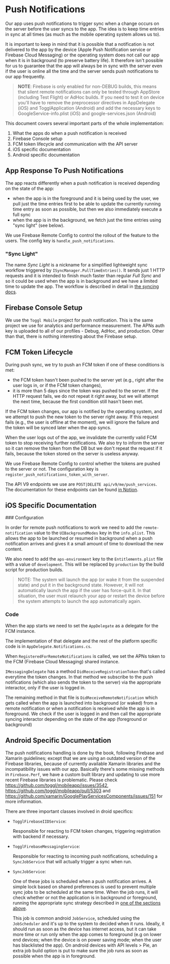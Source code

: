 Push Notifications
==================

Our app uses push notifications to trigger sync when a change occurs on the server before the user syncs to the app. The idea is to keep time entries in sync at all times (as much as the mobile operating system allows us to).

It is important to keep in mind that it is possible that a notification is not delivered to the app by the device (Apple Push Notification service or Firebase Cloud Messaging) or the operating system does not call our app when it is in background (to preserve battery life). It therefore isn't possible for us to guarantee that the app will always be in sync with the server even if the user is online all the time and the server sends push notifications to our app frequently.

> __NOTE__: Firebase is only enabled for non-DEBUG builds, this means that silent remote notifications can only be tested through AppStore (including Test Flight) or AdHoc builds. If you need to test it on device you'll have to remove the preprocessor directives in AppDelegate (iOS) and TogglApplication (Android) and add the necessary keys to GoogleService-info.plist (iOS) and google-services.json (Android)

This document covers several important parts of the whole implementation:

1. What the apps do when a push notification is received
1. Firebase Console setup
1. FCM token lifecycle and communication with the API server
1. iOS specific documentation
1. Android specific documentation

## App Response To Push Notifications

The app reacts differently when a push notification is received depending on the state of the app:
- when the app is in the foreground and it is being used by the user, we pull just the time entries first to be able to update the currently running time entry as soon as possible, but then we also immediately execute a full sync
- when the app is in the background, we fetch just the time entries using "sync light" (see below).

We use Firebase Remote Config to control the rollout of the feature to the users. The config key is `handle_push_notifications`.

### "Sync Light"

The name _Sync Light_ is a nickname for a simplified lightweight sync workflow triggered by `ISyncManager.PullTimeEntries()`. It sends just 1 HTTP requests and it is intended to finish much faster than regular _Full Sync_ and so it could be used when the app is in background and we have a limited time to update the app. The workflow is described in detail in [the syncing docs](syncing/pull-time-entries.md).

## Firebase Console Setup

We use the `Toggl Mobile` project for push notification. This is the same project we use for analytics and performance measurement. The APNs auth key is uploaded to all of our profiles - Debug, AdHoc, and production. Other than that, there is nothing interesting about the Firebase setup.

## FCM Token Lifecycle

During push sync, we try to push an FCM token if one of these conditions is met:
- the FCM token hasn't been pushed to the server yet (e.g., right after the user logs in, or if the FCM token changes),
- it is more than 5 days since the token was pushed to the server.
If the HTTP request fails, we do not repeat it right away, but we will attempt the next time, because the first condition still hasn't been met.

If the FCM token changes, our app is notified by the operating system, and we attempt to push the new token to the server right away. If this request fails (e.g., the user is offline at the moment), we will ignore the failure and the token will be synced later when the app syncs.

When the user logs out of the app, we invalidate the currently valid FCM token to stop receiving further notifications. We also try to inform the server so it can remove the token from the DB but we don't repeat the request if it fails, because the token stored on the server is useless anyway.

We use Firebase Remote Config to control whether the tokens are pushed to the server or not. The configuration key is `register_push_notifications_token_with_server`.

The API V9 endpoints we use are `POST|DELETE api/v9/me/push_services`. The documentation for these endpoints can be found [in Notion](https://www.notion.so/API-endpoints-d8b2ed5a93d74d8893f1862eb57eb903).

## iOS Specific Documentation

### Configuration

In order for remote push notifications to work we need to add the `remote-notification` value to the `UIBackgroundModes` key in the `info.plist`. This allows the app to be launched or resumed in background when a push notification arrives and gives it a small amount of time to download the new content.

We also need to add the `aps-environment` key to the `Entitlements.plist` file with a value of `development`. This will be replaced by `production` by the build script for production builds.

> NOTE: The system will launch the app (or wake it from the suspended state) and put it in the background state. However, it will not automatically launch the app if the user has force-quit it. In that situation, the user must relaunch your app or restart the device before the system attempts to launch the app automatically again.

### Code

When the app starts we need to set the `AppDelegate` as a delegate for the FCM instance.

The implementation of that delegate and the rest of the platform specific code is in `AppDelegate.Notifications.cs`.

When `RegisteredForRemoteNotifications` is called, we set the APNs token to the FCM (Firebase Cloud Messaging) shared instance.

`IMessagingDelegate` has a method `DidReceiveRegistrationToken` that's called everytime the token changes. In that method we subscribe to the push notifications (which also sends the token to the server) via the appropriate interactor, only if the user is logged in.

The remaining method in that file is `DidReceiveRemoteNotification` which gets called when the app is launched into background (or waked) from a remote notification or when a notification is received while the app is in foreground. We check if the user is logged in and then call the appropriate syncing interactor depending on the state of the app (foreground or background)

## Android Specific Documentation

The push notifications handling is done by the book, following Firebase and Xamarin guidelines; except that we are using an outdated version of the Firebase libraries, because of currently available Xamarin libraries and the incompatibility issues with our app. Basically there's some missing methods in `Firebase.Perf`, we have a custom built library and updating to use more recent Firebase libraries is problematic. Please check https://github.com/toggl/mobileapp/issues/3542, https://github.com/toggl/mobileapp/pull/5303 and https://github.com/xamarin/GooglePlayServicesComponents/issues/151 for more information.

There are three important classes involved in droid specifics:
- `TogglFirebaseIIDService`:

  Responsible for reacting to FCM token changes, triggering registration with backend if necessary.

- `TogglFirebaseMessagingService`:

  Responsible for reacting to incoming push notifications, scheduling a `SyncJobService` that will actually trigger a sync when run.

- `SyncJobService`:

  One of these jobs is scheduled when a push notification arrives. A simple lock based on shared preferences is used to prevent multiple sync jobs to be scheduled at the same time.
  When the job runs, it will check whether or not the application is in background or foreground, running the appropriate sync strategy described in [one of the sections above](#app-response-to-push-notifications).

  This job is common android `JobService`, scheduled using the `JobScheduler` and it's up to the system to decided when it runs. Ideally, it should run as soon as the device has internet access, but it can take more time or run only when the app comes to foreground (e.g on lower end devices; when the device is on power saving mode; when the user has blacklisted the app). On android devices with API levels > Pie, an extra job build option is put to make sure the job runs as soon as possible when the app is in foreground.
